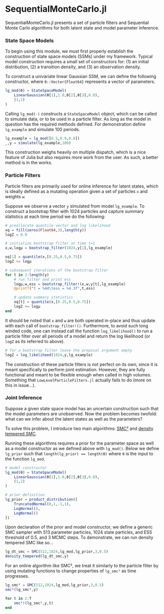 # SequentialMonteCarlo.jl

SequentialMonteCarlo.jl presents a set of particle filters and Sequential Monte Carlo algorithms for both latent state and model parameter inference.

### State Space Models

To begin using this module, we must first properly establish the construction of state space models (SSMs) under my framework. Typical model construction requires a small set of constructors for: (1) an initial distribution, (2) a transition density, and (3) an observation density.

To construct a univariate linear Gaussian SSM, we can define the following constructor, where `θ::Vector{Float64}` represents a vector of parameters.

```julia
lg_mod(θ) = StateSpaceModel(
    LinearGaussian(θ[1],1.0,θ[2],θ[3],0.0),
    (1,1)
)
```

Calling `lg_mod(⋅)` constructs a `StateSpaceModel` object, which can be called to simulate data, or to be used in a particle filter. As long as the model in question has the required methods defined. For demonstration define `lg_example` and simulate 100 periods.

```julia
lg_example = lg_mod([0.5,0.9,0.8])
_,y = simulate(lg_example,100)
```

This construction weighs heavily on multiple dispatch, which is a nice feature of Julia but also requires more work from the user. As such, a better method is in the works.

### Particle Filters

Particle filters are primarily used for online inference for latent states, which is ideally defined as a mutating operation given a set of particles `x` and weights `w`.

Suppose we observe a vector `y` simulated from model `lg_example`. To construct a bootstrap filter with 1024 particles and capture summary statistics at each time period we do the following:

```julia
# preallocate quantile vector and log likelihood
xq = fill(zeros(Float64,3),length(y))
logZ = 0.0

# initialize bootstrap filter at time t=1
x,w,logμ = bootstrap_filter(1024,y[1],lg_example)

xq[1] = quantile(x,[0.25,0.5,0.75])
logZ += logμ

# subsequent iterations of the bootstrap filter
for t in 2:length(y)
    # run filter and print ess
    logμ,w,ess = bootstrap_filter!(x,w,y[t],lg_example)
    @printf("t = %4d\tess = %4.3f",t,ess)

    # update summary statistics
    xq[t] = quantile(x,[0.25,0.5,0.75])
    logZ += logμ
end
```

It should be noted that `x` and `w` are both operated in-place and thus update with each call of `bootstrap_filter!()`. Furthermore, to avoid such long winded code, one can instead call the function `log_likelihood()` to run a particle filter over all periods of a model and return the log likelihood (or `logZ` as its referred to above).

```julia
# for a bootstrap filter leave the proposal argument empty
logZ = log_likelihood(1024,y,lg_example)
```

The construction of these particle filters is not perfect on its own, since it is meant specifically to perform joint estimation. However, they are fully functional and meant to be flexible enough when called in high volumes. Something that `LowLevelParticleFilters.jl` actually fails to do (more on this in issue...).

### Joint Inference

Suppose a given state space model has an uncertain construction such that the model parameters are unobserved. Now the problem becomes twofold: what can we infer about the latent states as well as the parameters?

To solve this problem, I introduce two main algorithms: [SMC²](https://arxiv.org/pdf/1101.1528.pdf) and [density tempered SMC](https://www.tandfonline.com/doi/pdf/10.1080/07350015.2014.940081).

Running these algorithms requires a prior for the parameter space as well as a model constructor as we defined above with `lg_mod()`. Below we define `lg_prior` such that `length(lg_prior) == length(θ)` where `θ` is the input to the function `lg_mod`.

```julia
# model constructor
lg_mod(θ) = StateSpaceModel(
    LinearGaussian(θ[1],1.0,θ[2],θ[3],0.0),
    (1,1)
)

# prior definition
lg_prior = product_distribution([
    TruncatedNormal(0,1,-1,1),
    LogNormal(),
    LogNormal()
])
```

Upon declaration of the prior and model constructor, we define a generic SMC sampler with 513 parameter particles, 1024 state particles, and ESS threshold of 0.5, and 3 MCMC steps. To demonstrate, we can run density tempered SMC like so...

```julia
lg_dt_smc = SMC(512,1024,lg_mod,lg_prior,3,0.5)
density_tempered(lg_dt_smc,y)
```

For an online algorithm like SMC², we treat it similarly to the particle filter by using mutating functions to change properties of `lg_smc²` as time progresses.

```julia
lg_smc² = SMC(512,1024,lg_mod,lg_prior,3,0.5)
smc²(lg_smc²,y)

for t in 2:T
    smc²!(lg_smc²,y,t)
end
```
